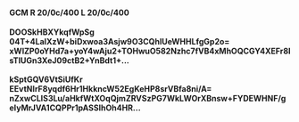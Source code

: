 #### GCM R 20/0c/400 L 20/0c/400
**DOOSkHBXYkqfWpSg**<br/>**04T+4LaIXzW+biDxwoa3Asjw9O3CQhlUeWHHLfgGp2o=**<br/>**xWlZP0oYHd7a+yoY4wAju2+TOHwuO582Nzhc7fVB4xMhOQCGY4XEFr8IsTIUGn3XeJ09ctB2+YnBdt1+...**<br/><br/>
**kSptGQV6VtSiUfKr**<br/>**EEvtNIrF8yqdf6Hr1HkkncW52EgKeHP8srVBfa8ni/A=**<br/>**nZxwCLIS3Lu/aHkfWtXOqQjmZRVSzPG7WkLWOrXBnsw+FYDEWHNF/geIyMrJVA1CQPPr1pASSlhOh4HR...**